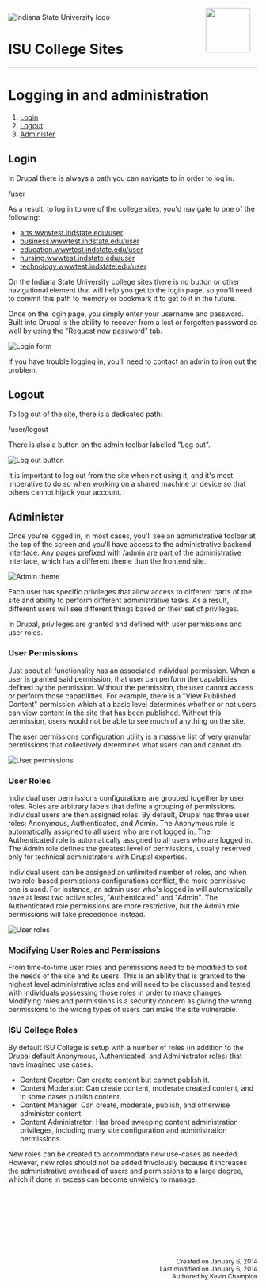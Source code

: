 <img class="logo" src="../assets/images/IXM-Transparent-Vertical.jpg" style="float:right; margin:-10px 15px 0 0;" height="90" />
<img class="logo" src="../assets/images/isu_logo.png" alt="Indiana State University logo" />

# ISU College Sites
***

# Logging in and administration

1. [Login](#login)
2. [Logout](#logout)
3. [Administer](#administer)

## Login

In Drupal there is always a path you can navigate to in order to log in.

/user

As a result, to log in to one of the college sites, you'd navigate to one of the following:

- [arts.wwwtest.indstate.edu/user](http://arts.wwwtest.indstate.edu/user)
- [business.wwwtest.indstate.edu/user](http://business.wwwtest.indstate.edu/user)
- [education.wwwtest.indstate.edu/user](http://education.wwwtest.indstate.edu/user)
- [nursing.wwwtest.indstate.edu/user](http://nursing.wwwtest.indstate.edu/user)
- [technology.wwwtest.indstate.edu/user](http://technology.wwwtest.indstate.edu/user)

On the Indiana State University college sites there is no button or other navigational element that will help you get to the login page, so you'll need to commit this path to memory or bookmark it to get to it in the future.

Once on the login page, you simply enter your username and password. Built into Drupal is the ability to recover from a lost or forgotten password as well by using the "Request new password" tab.

![Login form](../assets/images/9u1k.png "Login form")

If you have trouble logging in, you'll need to contact an admin to iron out the problem.


## Logout

To log out of the site, there is a dedicated path:

/user/logout

There is also a button on the admin toolbar labelled "Log out".

![Log out button](../assets/images/11ec.png "Log out button")

It is important to log out from the site when not using it, and it's most imperative to do so when working on a shared machine or device so that others cannot hijack your account.


## Administer

Once you're logged in, in most cases, you'll see an administrative toolbar at the top of the screen and you'll have access to the administrative backend interface. Any pages prefixed with /admin are part of the administrative interface, which has a different theme than the frontend site.

![Admin theme](../assets/images/akg9.png "Admin theme")

Each user has specific privileges that allow access to different parts of the site and ability to perform different administrative tasks. As a result, different users will see different things based on their set of privileges.

In Drupal, privileges are granted and defined with user permissions and user roles.

### User Permissions

Just about all functionality has an associated individual permission. When a user is granted said permission, that user can perform the capabilities defined by the permission. Without the permission, the user cannot access or perform those capabilities. For example, there is a "View Published Content" permission which at a basic level determines whether or not users can view content in the site that has been published. Without this permission, users would not be able to see much of anything on the site.

The user permissions configuration utility is a massive list of very granular permissions that collectively determines what users can and cannot do.

![User permissions](../assets/images/jp-v.png "User permissions")


### User Roles

Individual user permissions configurations are grouped together by user roles. Roles are arbitrary labels that define a grouping of permissions. Individual users are then assigned roles. By default, Drupal has three user roles: Anonymous, Authenticated, and Admin. The Anonymous role is automatically assigned to all users who are not logged in. The Authenticated role is automatically assigned to all users who are logged in. The Admin role defines the greatest level of permissions, usually reserved only for technical administrators with Drupal expertise.

Individual users can be assigned an unlimited number of roles, and when two role-based permissions configurations conflict, the more permissive one is used. For instance, an admin user who's logged in will automatically have at least two active roles, "Authenticated" and "Admin". The Authenticated role permissions are more restrictive, but the Admin role permissions will take precedence instead.

![User roles](../assets/images/j9dh.png "User roles")


### Modifying User Roles and Permissions

From time-to-time user roles and permissions need to be modified to suit the needs of the site and its users. This is an ability that is granted to the highest level administrative roles and will need to be discussed and tested with individuals possessing those roles in order to make changes. Modifying roles and permissions is a security concern as giving the wrong permissions to the wrong types of users can make the site vulnerable.


### ISU College Roles

By default ISU College is setup with a number of roles (in addition to the Drupal default Anonymous, Authenticated, and Administrator roles) that have imagined use cases.

- Content Creator: Can create content but cannot publish it.
- Content Moderator: Can create content, moderate created content, and in some cases publish content.
- Content Manager: Can create, moderate, publish, and otherwise administer content.
- Content Administrator: Has broad sweeping content administration privileges, including many site configuration and administration permissions.

New roles can be created to accommodate new use-cases as needed. However, new roles should not be added frivolously because it increases the administrative overhead of users and permissions to a large degree, which if done in excess can become unwieldy to manage.




<p style="margin-top:150px; text-align:right; font-size:90%;">Created on January 6, 2014<br />
Last modified on January 6, 2014<br />
Authored by Kevin Champion</p>
